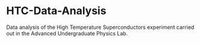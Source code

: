 # HTC-Data-Analysis
Data analysis of the High Temperature Superconductors experiment carried out in the Advanced Undergraduate Physics Lab.
